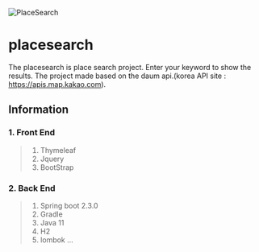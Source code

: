 ![PlaceSearch](https://user-images.githubusercontent.com/58127426/87871002-e08a2680-c9e7-11ea-832c-bef25a2883ce.gif)

# placesearch
The placesearch is place search project. Enter your keyword to show the results.
The project made based on the daum api.(korea API site : https://apis.map.kakao.com).

## Information
### 1. Front End
 > 1. Thymeleaf
 > 2. Jquery
 > 3. BootStrap

### 2. Back End
> 1. Spring boot 2.3.0
> 2. Gradle
> 3. Java 11
> 4. H2
> 5. lombok
...
